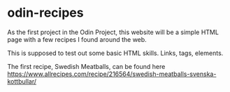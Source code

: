 # odin-recipes

As the first project in the Odin Project, this website will be a simple HTML page with a few recipes I found around the web.

This is supposed to test out some basic HTML skills. Links, tags, elements. 

The first recipe, Swedish Meatballs, can be found here
https://www.allrecipes.com/recipe/216564/swedish-meatballs-svenska-kottbullar/